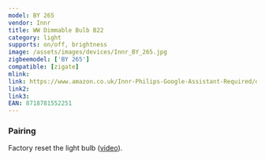 ```yaml
---
model: BY 265
vendor: Innr
title: WW Dimmable Bulb B22
category: light
supports: on/off, brightness
image: /assets/images/devices/Innr_BY_265.jpg
zigbeemodel: ['BY 265']
compatible: [zigate]
mlink: 
link: https://www.amazon.co.uk/Innr-Philips-Google-Assistant-Required/dp/B07H5S7JV5
link2: 
link3: 
EAN: 8718781552251
---
```

### Pairing
Factory reset the light bulb ([video](https://www.youtube.com/watch?v=4zkpZSv84H4)).


